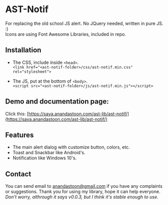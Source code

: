 # AST-Notif
For replacing the old school JS alert. No JQuery needed, written in pure JS. :)<br />
Icons are using Font Awesome Libraries, included in repo.<br />

## Installation
* The CSS, include inside ```<head>```.<br />
```<link href="<ast-notif-folder>/css/ast-notif.min.css" rel="stylesheet">```
  
* The JS, put at the bottom of ```<body>```.<br />
```<script src="<ast-notif-folder>/js/ast-notif.min.js"></script>```

## Demo and documentation page:
Click this: [https://saya.anandastoon.com/ast-lib/ast-notif/](https://saya.anandastoon.com/ast-lib/ast-notif/)

## Features
* The main alert dialog with customize button, colors, etc.
* Toast and Snackbar like Android's.
* Notification like Windows 10's.

## Contact
You can send email to anandastoon@gmail.com if you have any complaints or suggestions. Thank you for using my library, hope it can help everyone.<br />
*Don't worry, althrough it says v0.0.3, but I think it's stable enough to use.*
